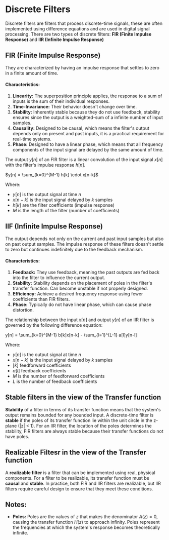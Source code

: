 # Discrete Filters
Discrete filters are filters that process discrete-time signals, these are often implemented using difference equations and are used in digital signal processing. There are two types of discrete filters: **FIR (Finite Impulse Response)** and **IIR (Infinite Impulse Response)**

## FIR (Finite Impulse Response)
They are characterized by having an impulse response that settles to zero in a finite amount of time.

#### Characteristics:
1. **Linearity:** The superposition principle applies, the response to a sum of inputs is the sum of their individual responses.
2. **Time-Invariance:** Their behavior doesn't change over time.
3. **Stability:** Inherently stable because they do not use feedback, stability ensures since the output is a weighted-sum of a infinite number of input samples.
4. **Causality:** Designed to be causal, which means the filter's output depends only on present and past inputs, it is a practical requirement for real-time systems.
5. **Phase:** Designed to have a linear phase, which means that all frequency components of the input signal are delayed by the same amount of time.

The output $y[n]$ of an FIR filter is a linear convolution of the input signal $x[n]$ with the filter's impulse response $h[n]$.

$y[n] = \sum_{k=0}^{M-1} h[k] \cdot x[n-k]$

Where:
- $y[n]$ is the output signal at time $n$
- $x[n-k]$ is the input signal delayed by $k$ samples
- $h[k]$ are the filter coefficients (impulse response)
- $M$ is the length of the filter (number of coefficients)

## IIF (Infinite Impulse Response)
The output depends not only on the current and past input samples but also on past output samples. The impulse response of these filters doesn't settle to zero but continues indefinitely due to the feedback mechanism.

#### Characteristics:
1. **Feedback:** They use feedback, meaning the past outputs are fed back into the filter to influence the current output.
2. **Stability:** Stability depends on the placement of poles in the filter's transfer function. Can become unstable if not properly designed.
3. **Efficiency:** Achieve a desired frequency response using fewer coefficients than FIR filters.
4. **Phase:** Typically do not have linear phase, which can cause phase distortion.

The relationship between the input $x[n]$ and output $y[n]$ of an IIR filter is governed by the following difference equation:

y[n] = \sum_{k=0}^{M-1} b[k]x[n-k] - \sum_{l=1}^{L-1} a[l]y[n-l]

Where:
- $y[n]$ is the output signal at time $n$
- $x[n-k]$ is the input signal delayed by $k$ samples
- $[k]$ feedforward coefficients
- $a[l]$ feedback coefficients
- $M$ is the number of feedforward coefficients
- $L$ is the number of feedback coefficients

## Stable filters in the view of the Transfer function
**Stability** of a filter in terms of its transfer function means that the system's output remains bounded for any bounded input. A discrete-time filter is **stable** if the poles of its transfer function lie within the unit circle in the z-plane (|z| < 1). For an IIR filter, the location of the poles determines the stability, FIR filters are always stable because their transfer functions do not have poles.

## Realizable Filtesr in the view of the Transfer function
A **realizable filter** is a filter that can be implemented using real, physical components. For a filter to be realizable, its transfer function must be **causal** and **stable**. In practice, both FIR and IIR filters are realizable, but IIR filters require careful design to ensure that they meet these conditions.

## Notes:
- **Poles:** Poles are the values of $z$ that makes the denominator $A(z) = 0$, causing the transfer function $H(z)$ to approach infinity. Poles represent the frequencies at which the system's response becomes theoretically infinite.
